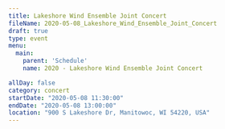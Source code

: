 ```yaml
---
title: Lakeshore Wind Ensemble Joint Concert
fileName: 2020-05-08_Lakeshore_Wind_Ensemble_Joint_Concert
draft: true
type: event
menu: 
  main:
    parent: 'Schedule'
    name: 2020 - Lakeshore Wind Ensemble Joint Concert

allDay: false
category: concert
startDate: "2020-05-08 11:30:00"
endDate: "2020-05-08 13:00:00"
location: "900 S Lakeshore Dr, Manitowoc, WI 54220, USA"
---
```

